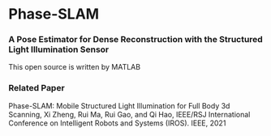 # Phase-SLAM
### A Pose Estimator for Dense Reconstruction with the Structured Light Illumination Sensor

This open source is written by MATLAB 

### Related Paper

Phase-SLAM: Mobile Structured Light Illumination for Full Body 3d Scanning,  Xi Zheng, Rui Ma, Rui Gao, and Qi Hao, IEEE/RSJ
International Conference on Intelligent Robots and Systems (IROS). IEEE, 2021
